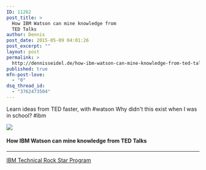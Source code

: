 ```yaml
---
ID: 11262
post_title: >
  How IBM Watson can mine knowledge from
  TED Talks
author: Dennis
post_date: 2015-05-09 04:01:26
post_excerpt: ""
layout: post
permalink: >
  http://dennisseidel.de/how-ibm-watson-can-mine-knowledge-from-ted-talks/
published: true
mfn-post-love:
  - "0"
dsq_thread_id:
  - "3762473504"
---
```

<p>Learn ideas from TED faster, with #watson Why didn't this exist when I was in school? #ibm</p>

<p><a href='http://bit.ly/1JVxqrY' target='_blank'><img src='https://d3utlhu53nfcwz.cloudfront.net/220601/cdnImage/article/4f25be7e-c57f-47e5-aa0c-223e0e727602/?size=Box320'></a></p>

<h4><a href='http://bit.ly/1JVxqrY' style='text-decoration: none' target='_blank'>How IBM Watson can mine knowledge from TED Talks</a></h4>

<hr />

<p><a href='http://trs.voicestorm.com' target='_blank'>IBM Technical Rock Star Program</a></p>